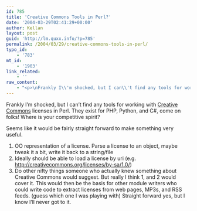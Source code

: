 ```yaml
---
id: 785
title: 'Creative Commons Tools in Perl?'
date: '2004-03-29T02:41:29+00:00'
author: Kellan
layout: post
guid: 'http://lm.quxx.info/?p=785'
permalink: /2004/03/29/creative-commons-tools-in-perl/
typo_id:
    - '783'
mt_id:
    - '1903'
link_related:
    - ''
raw_content:
    - "<p>\nFrankly I\\'m shocked, but I can\\'t find any tools for working with <a href=\\\"http://creativecommons.org/\\\">Creative Commons</a> licenses in Perl.  They exist for PHP, Python, and C#, come on folks!  Where is your competitive spirit?\n</p>\n<p>\nSeems like it would be fairly straight forward to make something very useful.\n\n<ol>\n<li> OO representation of a license.  Parse a license to an object, maybe tweak it a bit, write it back to a string/file</li>\n\n<li>Ideally should be able to load a license by uri (e.g. http://creativecommons.org/licenses/by-sa/1.0/)</li>\n\n<li>Do other nifty things someone who actually knew something about Creative Commons would suggest.  But really I think 1, and 2 would cover it.</li>\n</ul>\nThis would then be the basis for other module writers who could write code to extract licenses from web pages, MP3s, and RSS feeds. (guess which one I was playing with)\n</p>\n<p>\nStraight forward yes, but I know I\\'ll never got to it.\n</p>"
---
```


Frankly I’m shocked, but I can’t find any tools for working with [Creative Commons](http://creativecommons.org/) licenses in Perl. They exist for PHP, Python, and C#, come on folks! Where is your competitive spirit?

Seems like it would be fairly straight forward to make something very useful.

1. OO representation of a license. Parse a license to an object, maybe tweak it a bit, write it back to a string/file
2. Ideally should be able to load a license by uri (e.g. http://creativecommons.org/licenses/by-sa/1.0/)
3. Do other nifty things someone who actually knew something about Creative Commons would suggest. But really I think 1, and 2 would cover it.
This would then be the basis for other module writers who could write code to extract licenses from web pages, MP3s, and RSS feeds. (guess which one I was playing with) Straight forward yes, but I know I’ll never got to it.